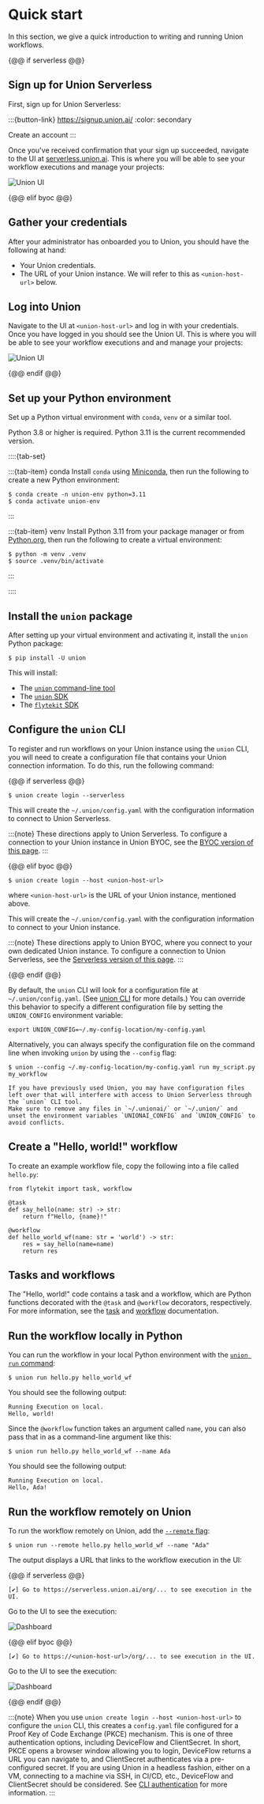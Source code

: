# Quick start

In this section, we give a quick introduction to writing and running Union workflows.

{@@ if serverless @@}

## Sign up for Union Serverless

First, sign up for Union Serverless:

:::{button-link} https://signup.union.ai/
:color: secondary

Create an account
:::

Once you've received confirmation that your sign up succeeded, navigate to
the UI at [serverless.union.ai](https://serverless.union.ai).
This is where you will be able to see your workflow executions and manage your projects:

![Union UI](/_static/images/dashboard.png)

{@@ elif byoc @@}

## Gather your credentials

After your administrator has onboarded you to Union, you should have the following at hand:

* Your Union credentials.
* The URL of your Union instance. We will refer to this as `<union-host-url>` below.

## Log into Union

Navigate to the UI at `<union-host-url>` and log in with your credentials.
Once you have logged in you should see the Union UI.
This is where you will be able to see your workflow executions and and manage your projects:

![Union UI](/_static/images/union-byoc-home.png)

{@@ endif @@}

## Set up your Python environment

Set up a Python virtual environment with `conda`, `venv` or a similar tool.

Python 3.8 or higher is required. Python 3.11 is the current recommended version.

::::{tab-set}

:::{tab-item} conda
Install `conda` using [Miniconda](https://docs.anaconda.com/free/miniconda/index.html), then run the following to create
a new Python environment:

```{code-block} shell
$ conda create -n union-env python=3.11
$ conda activate union-env
```
:::

:::{tab-item} venv
Install Python 3.11 from your package manager or from [Python.org](https://www.python.org/downloads/), then run the following to create a virtual environment:

```{code-block} shell
$ python -m venv .venv
$ source .venv/bin/activate
```
:::

::::

## Install the `union` package

After setting up your virtual environment and activating it, install the `union` Python package:

```{code-block} shell
$ pip install -U union
```

This will install:
* The [`union` command-line tool](../api/union-cli)
* The [`union` SDK](../api/union-sdk)
* The [`flytekit` SDK](https://docs.flyte.org/en/latest/api/flytekit/docs_index.html)

## Configure the `union` CLI

To register and run workflows on your Union instance using the `union` CLI, you will need to create a configuration file that contains your Union connection information.
To do this, run the following command:

{@@ if serverless @@}

```{code-block} shell
$ union create login --serverless
```
This will create the `~/.union/config.yaml` with the configuration information to connect to Union Serverless.

:::{note}
These directions apply to Union Serverless. To configure a connection to your Union instance in Union BYOC, see the [BYOC version of this page](https://docs.union.ai/byoc/guide/quick-start.html#configure-the-union-cli).
:::

{@@ elif byoc @@}

```{code-block} shell
$ union create login --host <union-host-url>
```

where `<union-host-url>` is the URL of your Union instance, mentioned above.

This will create the `~/.union/config.yaml` with the configuration information to connect to your Union instance.

:::{note}
These directions apply to Union BYOC, where you connect to your own dedicated Union instance. To configure a connection to Union Serverless, see the [Serverless version of this page](https://docs.union.ai/serverless/guide/quick-start.html#configure-the-union-cli).
:::

{@@ endif @@}

By default, the `union` CLI will look for a configuration file at `~/.union/config.yaml`. (See [union CLI](../api/union-cli) for more details.)
You can override this behavior to specify a different configuration file by setting the `UNION_CONFIG` environment variable:

```{code-block} shell
export UNION_CONFIG=~/.my-config-location/my-config.yaml
```

Alternatively, you can always specify the configuration file on the command line when invoking `union` by using the `--config` flag:

```{code-block} shell
$ union --config ~/.my-config-location/my-config.yaml run my_script.py my_workflow
```

```{warning}
If you have previously used Union, you may have configuration files left over that will interfere with access to Union Serverless through the `union` CLI tool.
Make sure to remove any files in `~/.unionai/` or `~/.union/` and unset the environment variables `UNIONAI_CONFIG` and `UNION_CONFIG` to avoid conflicts.
```

## Create a "Hello, world!" workflow

To create an example workflow file, copy the following into a file called `hello.py`:

```{code-block} python
from flytekit import task, workflow

@task
def say_hello(name: str) -> str:
    return f"Hello, {name}!"

@workflow
def hello_world_wf(name: str = 'world') -> str:
    res = say_hello(name=name)
    return res
```

## Tasks and workflows

The "Hello, world!" code contains a task and a workflow, which are Python functions decorated with the `@task` and `@workflow` decorators, respectively.
For more information, see the [task](./core-concepts/tasks/index) and [workflow](./core-concepts/workflows/index) documentation.

## Run the workflow locally in Python

You can run the workflow in your local Python environment with the [`union run` command](../api/union-cli.md#union-cli-commands):

```{code-block} shell
$ union run hello.py hello_world_wf
```

You should see the following output:

```{code-block} shell
Running Execution on local.
Hello, world!
```

Since the `@workflow` function takes an argument called `name`, you can also pass that in
as a command-line argument like this:

```{code-block} shell
$ union run hello.py hello_world_wf --name Ada
```

You should see the following output:

```{code-block} shell
Running Execution on local.
Hello, Ada!
```

## Run the workflow remotely on Union

To run the workflow remotely on Union, add the [`--remote` flag](../api/union-cli.md#union-cli-commands):

```{code-block} shell
$ union run --remote hello.py hello_world_wf --name "Ada"
```

The output displays a URL that links to the workflow execution in the UI:

{@@ if serverless @@}

```{code-block} shell
[✔] Go to https://serverless.union.ai/org/... to see execution in the UI.
```

Go to the UI to see the execution:

![Dashboard](/_static/images/first-execution.png)

{@@ elif byoc @@}

```{code-block} shell
[✔] Go to https://<union-host-url>/org/... to see execution in the UI.
```

Go to the UI to see the execution:

![Dashboard](/_static/images/first-execution-byoc.png)

{@@ endif @@}

:::{note}
When you use `union create login --host <union-host-url>` to configure the `union` CLI, this creates a `config.yaml` file
configured for a Proof Key of Code Exchange (PKCE) mechanism. This is one of three authentication options, including DeviceFlow and 
ClientSecret. In short, PKCE opens a browser window allowing you to login, DeviceFlow returns a URL you can navigate to, 
and ClientSecret authenticates via a pre-configured secret. If you are using Union in a headless fashion, either on a 
VM, connecting to a machine via SSH, in CI/CD, etc., DeviceFlow and ClientSecret should be considered. 
See [CLI authentication](administration/cli-authentication.md) for more information.
:::